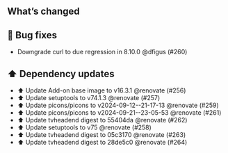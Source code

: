 ## What’s changed

## 🐛 Bug fixes

- Downgrade curl to due regression in 8.10.0 @dfigus (#260)

## ⬆️ Dependency updates

- ⬆️ Update Add-on base image to v16.3.1 @renovate (#256)
- ⬆️ Update setuptools to v74.1.3 @renovate (#257)
- ⬆️ Update picons/picons to v2024-09-12--21-17-13 @renovate (#259)
- ⬆️ Update picons/picons to v2024-09-21--23-05-53 @renovate (#261)
- ⬆️ Update tvheadend digest to 55404da @renovate (#262)
- ⬆️ Update setuptools to v75 @renovate (#258)
- ⬆️ Update tvheadend digest to 05c3170 @renovate (#263)
- ⬆️ Update tvheadend digest to 28de5c0 @renovate (#264)
